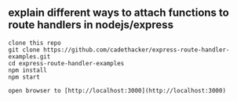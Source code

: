 ## explain different ways to attach functions to route handlers in nodejs/express

```
clone this repo
git clone https://github.com/cadethacker/express-route-handler-examples.git
cd express-route-handler-examples
npm install
npm start

open browser to [http://localhost:3000](http://localhost:3000)
```